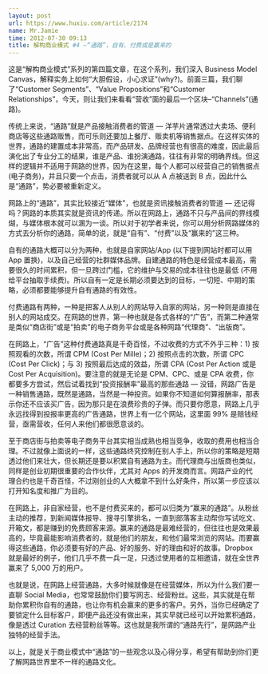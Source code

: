 ```yaml
---
layout: post
url: https://www.huxiu.com/article/2174
name: Mr.Jamie
time: 2012-07-30 09:13
title: 解构商业模式 #4 —“通路”，自有、付费或是赢来的
---
```

这是“解构商业模式”系列的第四篇文章，在这个系列，我们深入 Business Model Canvas，解释实务上如何“大胆假设，小心求证”(why?)。前面三篇，我们聊了“Customer Segments”、“Value Propositions”和“Customer Relationships”，今天，则让我们来看看“营收”面的最后一个区块–“Channels”(通路)。

传统上来说，“通路”就是产品接触消费者的管道 — 洋芋片通常透过大卖场、便利商店等这些通路贩售，而可乐则还要加上餐厅、贩卖机等销售据点。在这样实体的世界，通路的建置成本非常高，而产品研发、品牌经营也有很高的难度，因此最后演化出了专业分工的结果，谁是产品、谁扮演通路，往往有非常的明确界线。但这样的逻辑并不适用于网路的世界，因为在这里，每个人都可以经营自己的销售据点 (电子商务)，并且只要一个点击，消费者就可以从 A 点被送到 B 点，因此什么是“通路”，势必要被重新定义。

网路上的“通路”，其实比较接近“媒体”，也就是资讯接触消费者的管道 — 还记得吗？网路的本质其实就是资讯的传递。所以在网路上，通路不只与产品间的界线模煳，与媒体根本就可以溷为一谈。所以对于初学者来说，你可以用分析网路媒体的方式去分析你的通路，简单的说，就是“自有”、“付费”以及“赢来的”这三种。

自有的通路大概可以分为两种，也就是自家网站/App (以下提到网站时都可以用 App 置换)，以及自己经营的社群媒体品牌。自建通路的特色是经营成本最高，需要很久的时间累积，但一旦跨过门槛，它的维护与交易的成本往往也是最低 (不用给平台抽取手续费)。所以自有一定是长期必须要达到的目标，一切短、中期的策略，必须都要能够提升自有通路的有效性。

付费通路有两种，一种是把客人从别人的网站导入自家的网站，另一种则是直接在别人的网站成交。在网路的世界，第一种也就是各式各样的“广告”，而第二种通常是类似“商店街”或是“拍卖”的电子商务平台或是各种网路“代理商”、“出版商”。

在网路上，“广告”这种付费通路真是千奇百怪，不过收费的方式不外乎三种：1) 按照观看的次数，所谓 CPM (Cost Per Mille)；2) 按照点击的次数，所谓 CPC (Cost Per Click)；与 3) 按照最后达成的效益，所谓 CPA (Cost Per Action 或是 Cost Per Acquisition)。要注意的就是无论是 CPM、CPC、或是 CPA 收费，你都要多方尝试，然后试着找到“投资报酬率”最高的那些通路 — 没错，网路广告是一种销售通路，既然是通路，当然是一种投资。如果你不知道如何算报酬率，那表示你还不应该买广告，因为那只是在浪费珍贵的子弹。而只要你愿意，网路上几乎永远找得到投报率更高的广告通路，世界上有一亿个网站，这里面 99% 是赔钱经营，亟需营收，任何人来他们都很愿意谈的。

至于商店街与拍卖等电子商务平台其实相当成熟也相当竞争，收取的费用也相当合理。不过就像上面说的一样，这些通路终究控制在别人手上，所以你的策略是短期透过他们来壮大，但长期还是要以积累自有通路为主。而代理商与出版商也类似，同样是创业初期很重要的合作伙伴，尤其对 Apps 的开发商而言。网路产业的代理合约也是千奇百怪，不过刚创业的人大概拿不到什么好条件，所以第一步应该以打开知名度和推广为目的。

在网路上，非自家经营，也不是付费买来的，都可以归类为“赢来的通路”。从粉丝主动的推荐，到新闻媒体报导、搜寻引擎排名，一直到部落客主动帮你写试吃文、开箱文，都是赚到的免费顾客来源。赢来的通路是最难经营的，但往往也是效果最高的，毕竟最能影响消费者的，就是他们的朋友，和他们最常浏览的网站。而要赢得这些通路，你必须要有好的产品、好的服务、好的理由和好的故事。Dropbox 就是最好的例子，他们几乎不费一兵一足，只透过使用者的互相邀请，就在全世界赢来了 5,000 万的用户。

也就是说，在网路上经营通路，大多时候就像是在经营媒体，所以为什么我们要一直聊 Social Media，也常常鼓励你们要写网志、经营粉丝。这些，其实就是在帮助你累积你自有的通路，也让你有机会赢来的更多的客户。另外，当你已经确定了要锁定什么目标客户，即便产品还没有做出来，其实早就已经可以开始累积通路，像是透过 Curation 去经营粉丝等等。这也就是我所谓的“通路先行”，是网路产业独特的经营手法。

以上，就是关于商业模式中“通路”的一些观念以及心得分享，希望有帮助到你们更了解网路世界里不一样的通路文化。

